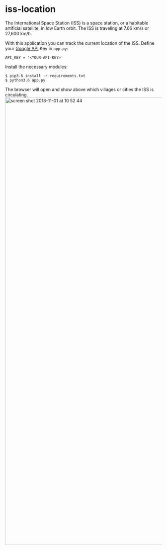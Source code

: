 # iss-location
The International Space Station (ISS) is a space station, or a habitable artificial satellite, in low Earth orbit. 
The ISS is traveling at 7.66 km/s or 27,600 km/h.

With this application you can track the current location of the ISS.
Define your [Google API](https://developers.google.com/maps/documentation/embed/get-api-key) Key in `app.py`:
```
API_KEY = '<YOUR-API-KEY>'
```

Install the necessary modules:
```
$ pip3.6 install -r requirements.txt
$ python3.6 app.py
```

The browser will open and show above which villages or cities the ISS is circulating.
<img width="1440" alt="screen shot 2018-11-01 at 10 52 44" src="https://user-images.githubusercontent.com/14105387/47845080-4a057400-ddc4-11e8-92e7-698291e13ffd.png">



